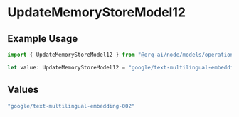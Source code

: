 # UpdateMemoryStoreModel12

## Example Usage

```typescript
import { UpdateMemoryStoreModel12 } from "@orq-ai/node/models/operations";

let value: UpdateMemoryStoreModel12 = "google/text-multilingual-embedding-002";
```

## Values

```typescript
"google/text-multilingual-embedding-002"
```